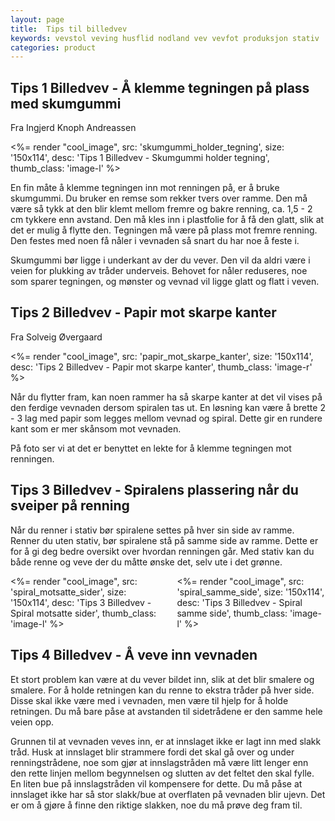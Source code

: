 ```yaml
---
layout: page
title:  Tips til billedvev
keywords: vevstol veving husflid nodland vev vevfot produksjon stativ
categories: product
---
```


<h2 class="is-size-2">Tips 1 Billedvev - Å klemme tegningen på plass med skumgummi</h2>

<p class="block">Fra Ingjerd Knoph Andreassen</p>

<%= render "cool_image",
  src: 'skumgummi_holder_tegning',
  size: '150x114',
  desc: 'Tips 1 Billedvev - Skumgummi holder tegning',
  thumb_class: 'image-l' %>

<p class="block">
  En fin måte å klemme tegningen inn mot renningen på, er å bruke skumgummi.
  Du bruker en remse som rekker tvers over ramme.
  Den må være så tykk at den blir klemt mellom fremre og bakre renning,
  ca. 1,5 - 2 cm tykkere enn avstand.
  Den må kles inn i plastfolie for å få den glatt,
  slik at det er mulig å flytte den.
  Tegningen må være på plass mot fremre renning.
  Den festes med noen få nåler i vevnaden så snart du har noe å feste i.
</p>

<p class="block">
  Skumgummi bør ligge i underkant av der du vever.
  Den vil da aldri være i veien for plukking av tråder underveis.
  Behovet for nåler reduseres, noe som sparer tegningen,
  og mønster og vevnad vil ligge glatt og flatt i veven.
</p>


<h2 class="is-size-2">Tips 2 Billedvev - Papir mot skarpe kanter</h2>

<p class="block">Fra Solveig Øvergaard</p>

<%= render "cool_image",
  src: 'papir_mot_skarpe_kanter',
  size: '150x114',
  desc: 'Tips 2 Billedvev - Papir mot skarpe kanter',
  thumb_class: 'image-r' %>

<p class="block">
  Når du flytter fram, kan noen rammer ha så skarpe kanter
  at det vil vises på den ferdige vevnaden dersom spiralen tas ut.
  En løsning kan være å brette 2 - 3 lag med papir
  som legges mellom vevnad og spiral.
  Dette gir en rundere kant som er mer skånsom mot vevnaden.
</p>

<p class="block">
  På foto ser vi at det er benyttet en lekte
  for å klemme tegningen mot renningen.
</p>


<h2 class="is-size-2">Tips 3 Billedvev - Spiralens plassering når du sveiper på renning</h2>

<p class="block">
  Når du renner i stativ bør spiralene settes på hver sin side av ramme.
  Renner du uten stativ, bør spiralene stå på samme side av ramme.
  Dette er for å gi deg bedre oversikt over hvordan renningen går.
  Med stativ kan du både renne og veve der du måtte ønske det,
  selv ute i det grønne.
</p>

<div class="columns">
  <div class="column">
    <%= render "cool_image",
      src: 'spiral_motsatte_sider',
      size: '150x114',
      desc: 'Tips 3 Billedvev - Spiral motsatte sider',
      thumb_class: 'image-l' %>
  </div>
  <div class="column">
    <%= render "cool_image",
      src: 'spiral_samme_side',
      size: '150x114',
      desc: 'Tips 3 Billedvev - Spiral samme side',
      thumb_class: 'image-l' %>
  </div>
</div>


<h2 class="is-size-2">Tips 4 Billedvev - Å veve inn vevnaden</h2>

<p class="block">
  Et stort problem kan være at du vever bildet inn,
  slik at det blir smalere og smalere.
  For å holde retningen kan du renne to ekstra tråder på hver side.
  Disse skal ikke være med i vevnaden,
  men være til hjelp for å holde retningen.
  Du må bare påse at avstanden til sidetrådene er den samme hele veien opp.
</p>

<p class="block">
  Grunnen til at vevnaden veves inn,
  er at innslaget ikke er lagt inn med slakk tråd.
  Husk at innslaget blir strammere
  fordi det skal gå over og under renningstrådene,
  noe som gjør at innslagstråden må være litt lenger enn den rette linjen
  mellom begynnelsen og slutten av det feltet den skal fylle.
  En liten bue på innslagstråden vil kompensere for dette.
  Du må påse at innslaget ikke har så stor slakk/bue
  at overflaten på vevnaden blir ujevn.
  Det er om å gjøre å finne den riktige slakken,
  noe du må prøve deg fram til.
</p>
